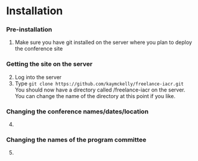 # Installation
### Pre-installation
1. Make sure you have git installed on the server where you plan to deploy the conference site

### Getting the site on the server
2. Log into the server
3. Type ```git clone https://github.com/kaymckelly/freelance-iacr.git``` You should now have a directory called /freelance-iacr on the server. You can change the name of the directory at this point if you like.

### Changing the conference names/dates/location
4.

### Changing the names of the program committee
5.
